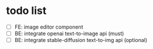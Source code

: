 todo list
==

- [ ] FE: image editor component
- [ ] BE: integrate openai text-to-image api (must)
- [ ] BE: integrate stable-diffusion text-to-img api (optional)